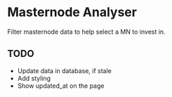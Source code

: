 # Masternode Analyser

Filter masternode data to help select a MN to invest in.

## TODO

* Update data in database, if stale
* Add styling
* Show updated_at on the page
